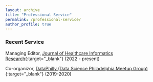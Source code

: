 ```yaml
---
layout: archive
title: "Professional Service"
permalink: /professional-service/
author_profile: true
---
```



### Recent Service

Managing Editor, [Journal of Healthcare Informatics Research](https://www.springer.com/journal/41666){:target="_blank"} (2022 - present)

Co-organizor, [DataPhilly (Data Science Philadelphia Meetup Group)](https://www.meetup.com/DataPhilly/){:target="_blank"} (2019-2020)
